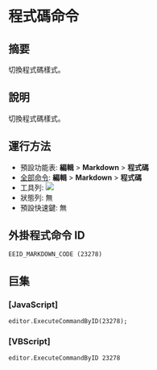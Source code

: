 # 程式碼命令

## 摘要

切換程式碼樣式。

## 說明

切換程式碼樣式。

## 運行方法

- 預設功能表: **編輯** \> **Markdown** \> **程式碼**
- [全部命令](../tools/all_commands): **編輯** \> **Markdown** \> **程式碼**
- 工具列: ![](../../images/markdown_code..png)
- 狀態列: 無
- 預設快速鍵: 無

## 外掛程式命令 ID

```
EEID_MARKDOWN_CODE (23278)
```

## 巨集

### \[JavaScript\]

```
editor.ExecuteCommandByID(23278);
```

### \[VBScript\]

```
editor.ExecuteCommandByID 23278
```
